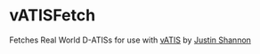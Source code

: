 # vATISFetch
Fetches Real World D-ATISs for use with [vATIS](http://radarcontact.me) by [Justin Shannon](https://github.com/JustinShannon)

